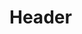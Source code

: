 <!-- Example: Software Defined Radio Slices with HyDRA Experiment -->
<!-- SUBTITLE: Software Defined Radio Slices with HyDRA Experiment -->

# Header